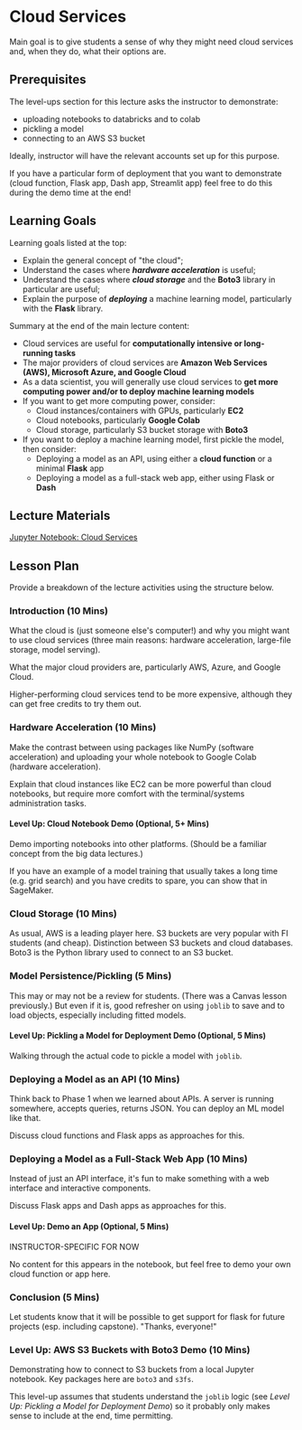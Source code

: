 # Cloud Services

Main goal is to give students a sense of why they might need cloud services and, when they do, what their options are.

## Prerequisites

The level-ups section for this lecture asks the instructor to demonstrate:

- uploading notebooks to databricks and to colab
- pickling a model
- connecting to an AWS S3 bucket

Ideally, instructor will have the relevant accounts set up for this purpose.

If you have a particular form of deployment that you want to demonstrate (cloud function, Flask app, Dash app, Streamlit app) feel free to do this during the demo time at the end!
 
## Learning Goals

Learning goals listed at the top:

 - Explain the general concept of "the cloud";
 - Understand the cases where ***hardware acceleration*** is useful;
 - Understand the cases where ***cloud storage*** and the **Boto3** library in particular are useful;
 - Explain the purpose of ***deploying*** a machine learning model, particularly with the **Flask** library.

Summary at the end of the main lecture content:

* Cloud services are useful for **computationally intensive or long-running tasks**
* The major providers of cloud services are **Amazon Web Services (AWS), Microsoft Azure, and Google Cloud**
* As a data scientist, you will generally use cloud services to **get more computing power and/or to deploy machine learning models**
* If you want to get more computing power, consider:
  * Cloud instances/containers with GPUs, particularly **EC2**
  * Cloud notebooks, particularly **Google Colab**
  * Cloud storage, particularly S3 bucket storage with **Boto3**
* If you want to deploy a machine learning model, first pickle the model, then consider:
  * Deploying a model as an API, using either a **cloud function** or a minimal **Flask** app
  * Deploying a model as a full-stack web app, either using Flask or **Dash**

## Lecture Materials

[Jupyter Notebook: Cloud Services](cloud_services.ipynb)

## Lesson Plan

Provide a breakdown of the lecture activities using the structure below. 

### Introduction (10 Mins)

What the cloud is (just someone else's computer!) and why you might want to use cloud services (three main reasons: hardware acceleration, large-file storage, model serving).

What the major cloud providers are, particularly AWS, Azure, and Google Cloud.

Higher-performing cloud services tend to be more expensive, although they can get free credits to try them out.

### Hardware Acceleration (10 Mins)

Make the contrast between using packages like NumPy (software acceleration) and uploading your whole notebook to Google Colab (hardware acceleration).

Explain that cloud instances like EC2 can be more powerful than cloud notebooks, but require more comfort with the terminal/systems administration tasks.

#### Level Up: Cloud Notebook Demo (Optional, 5+ Mins)

Demo importing notebooks into other platforms. (Should be a familiar concept from the big data lectures.)

If you have an example of a model training that usually takes a long time (e.g. grid search) and you have credits to spare, you can show that in SageMaker.

### Cloud Storage (10 Mins)

As usual, AWS is a leading player here. S3 buckets are very popular with FI students (and cheap). Distinction between S3 buckets and cloud databases. Boto3 is the Python library used to connect to an S3 bucket.

### Model Persistence/Pickling (5 Mins)

This may or may not be a review for students. (There was a Canvas lesson previously.) But even if it is, good refresher on using `joblib` to save and to load objects, especially including fitted models.

#### Level Up: Pickling a Model for Deployment Demo (Optional, 5 Mins)

Walking through the actual code to pickle a model with `joblib`.

### Deploying a Model as an API (10 Mins)

Think back to Phase 1 when we learned about APIs. A server is running somewhere, accepts queries, returns JSON. You can deploy an ML model like that.

Discuss cloud functions and Flask apps as approaches for this.

### Deploying a Model as a Full-Stack Web App (10 Mins)

Instead of just an API interface, it's fun to make something with a web interface and interactive components.

Discuss Flask apps and Dash apps as approaches for this.

#### Level Up: Demo an App (Optional, 5 Mins)

INSTRUCTOR-SPECIFIC FOR NOW

No content for this appears in the notebook, but feel free to demo your own cloud function or app here.

### Conclusion (5 Mins)

Let students know that it will be possible to get support for flask for future projects (esp. including capstone). "Thanks, everyone!"

### Level Up: AWS S3 Buckets with Boto3 Demo (10 Mins)

Demonstrating how to connect to S3 buckets from a local Jupyter notebook. Key packages here are `boto3` and `s3fs`.

This level-up assumes that students understand the `joblib` logic (see *Level Up: Pickling a Model for Deployment Demo*) so it probably only makes sense to include at the end, time permitting.
